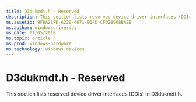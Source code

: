 ```yaml
---
title: D3dukmdt.h - Reserved
description: This section lists reserved device driver interfaces (DDIs) in D3dukmdt.h.
ms.assetid: 9F8A21FD-A229-4671-91FD-CF028908BAEE
ms.author: windowsdriverdev
ms.date: 01/05/2018
ms.topic: article
ms.prod: windows-hardware
ms.technology: windows-devices
---
```


# <span id="display.d3dukmdt_h_-_reserved"></span>D3dukmdt.h - Reserved


This section lists reserved device driver interfaces (DDIs) in D3dukmdt.h.

 

 





